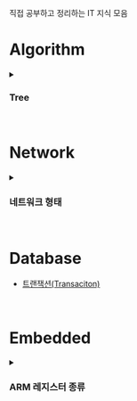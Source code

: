 직접 공부하고 정리하는 IT 지식 모음

# Algorithm

<details>
  <summary><h3>Tree</h3></summary>

  ## Tree란?
  Tree는 **계층구조**를 가진 데이터 구조로, 부모-자식 개념을 가지는 **비선형 개념**의 Graph 자료구조의 일종이다.
  <br>
  트리 구조를 그림으로 나타낼 때는 실제 나무와는 반대로 뿌리가 맨 위에 나타내는 상하 반전된 형태로 표현한다.
  <br>
  <br>
  트리는 하나의 루트 노드(Root Node)를 가지며, 이 노드는 트리의 가장 맨 위에 존재한다.
  <br>
  루트 노드는 1개 이상의 자식 노드를 가지게 된다.
  <br>
  <img src="https://github.com/JeHeeYu/IT-Knowledge-Collection/assets/87363461/2f6016d3-2aad-4226-811e-382a99498ff5" width="700" height="300">
  <br>
  <br>
  ## Tree 특징
  - 계층 구조를 가지는 **계층 모델**
  - DAG(Directed Acyclic Graphs, 방향성이 없는 비순환 그래프) 의 한 종류로, Loop, Circuit이 없음, 즉 **사이클이 없음**
  - 노드가 N개인 트리는 **항상 N-1 개의 간선을 가짐**
  - 루트에서 어떤 노드로 가는 경로는 유일함
  - 임의의 노드 간 경로는 유일함, 즉 두 개의 정점 사이에 반드시 1개의 경로만을 가짐
  <br>
  
  
  ## Tree 용어
  - **루트 노드(Root Node)** : 부모가 없는 노드로 트리는 하나의 루트 노드만을 보유함
  - **단말 노드(Leaf Node)** : 자식이 없는 노드로 ‘말단 노드’ 또는 ‘잎 노드’라고도 함
  - **내부 노드(Internal Node)** : 단말 노드가 아닌 노드
  - **간선(Edge)** : 노드를 연결하는 선(Link, Branch 라고도 함)
  - **형제(Sibling)** : 같은 부모를 가지는 노드(형제 노드라고도 함)
  - **노드의 크기(Size)** : 자신을 포함한 모든 자식 노드의 개수
  - **노드의 깊이(Depth)** : 루트에서 어떤 노드에 도달하기 위해 거쳐야 하는 간선의 수
  - **노드의 레벨(Level)** : 트리의 특정 깊이를 가지는 노드의 집합
  - **노드의 차수(Degree)** : 하위 트리 개수 / 간선 수 (Degree) = 각 노드가 지닌 가지의 수
  - **트리의 차수(Degree of Tree)** : 트리의 최대 차수
  - **트리의 높이(Height)** : 루트 노드에서 가장 깊숙히(맨 아래) 있는 노드의 깊이

  <br>

  ## 트리 순회(Traversal) 방법
  트리의 순회 방법으로 전위(Prorder) 순회, 중위(Inorder) 순회, 후위(Postorder) 순회가 있다.

  ### 전위 순회(Preorder)
  전위 순회는 노드를 먼저 방문하고 그 다음 현재 노드의 왼쪽 하위 노드를, 마지막으로 하위 노드를 재귀적으로 방문하는 방법을 말한다.
  ```
  void preOrderTraversal(TreeNode node) {
      if(node != null) {
          visit(node);
          preOrderTraversal(node.left);
          preOrderTraversal(node.right);
    }
  }

  ```
  <p align="center">
    <img src="https://github.com/JeHeeYu/IT-Knowledge-Collection/assets/87363461/e5f6a5b8-fb70-4704-a0f1-9e651e5999c0" width="400" height="200">
  </p>
  <br>

  ### 중위 순회(Inorder)
  중위 순회는 왼쪽 노드를 먼저 방문하고, 그 다음 현재 노드, 마지막으로 오른쪽 노드를 방문하는 방법을 말한다.
  ```
  void inOrderTraversal(TreeNode node) {
      if(node != null) {
          inOrderTraversal(node.left);
          visit(node);
          inOrderTraversal(node.right);
      }
  }
  ```
  <p align="center">
    <img src="https://github.com/JeHeeYu/IT-Knowledge-Collection/assets/87363461/52e88a8d-0c20-456f-811c-ecea1e28c442" width="400" height="200">
  </p>
  <br>

  ### 후위 순회(Postorder)
  후위 순회는 두 자식 노드를 먼저 방문한 후 현재 노드를 방문하는 방법을 말한다.
  ```
  void postOrderTraversal(TreeNode node) {
      if(node != null) {
          postOrderTraversal(node.left);
          postOrderTraversal(node.right);
          visit(node);
      }
  }
  ```

  <p align="center">
    <img src="https://github.com/JeHeeYu/IT-Knowledge-Collection/assets/87363461/69a85296-da18-4671-9dc0-28c1f7ed88c3" width="400" height="200">
  </p>
  <br>
  
</details>

<br>

# Network

<details>
  <summary><h3>네트워크 형태</h3></summary>  

  ## 근거리 영역 네트워크(LAN, Local Area Network)
  근거리 영역 네트워크는 건물안의 범위나 특정 지역에서 사용하는 네트워크를 말한다.
  <br>
  유선 케이블, 적외선 링크, 무선 송수신기 등을 이용한다.
  <br>
  한 건물 또는 인접한 건물군 내에 있는 네트워크는 하나의 LAN으로 간주된다.

  <br>

  <p align="center">
    <img src="https://github.com/JeHeeYu/IT-Knowledge-Collection/assets/87363461/d4c5b907-6f70-4b75-b384-5fde9686db7b" width="800" height="400">
  </p>

  <br>

  ### LAN의 특징
  - 단일 기관의 소유 또는 제한된 지역 내의 통신
  - 광대역 전송 매체의 사용으로 고속 통신 가능
  - 공유 매체를 사용하므로 경로 선택 없이 매체에 연결된 모든 장치로 데이터 전송 가능
  - 오류 발생률이 낮으며 네트워크에 포함된 자원 공유 가능
  - 네트워크의 확장 또는 재배치 용이
  - 망의 구성 형태에 따라 성(스타)형, 버스형, 링형, 계층(트리)형으로 분류
  - 전송 매체로 꼬임선, 동축 케이블, 광섬유 케이블 등을 이용

  <br>

  ### LAN의 장단점
  **장점**
  - 통신 선로가 가장 짧아 제어가 간단하며 관리 및 확장이 용이함
  - 통신망 신뢰도가 높음
  - 상대적으로 낮은 비용이 드는 매체로 높은 대역폭 이용 가능
  - 게이트웨이, 브리지, 라우터 등의 네트워크 장비를 이용하여 다른 네트워크와 연동 가능
  - 다양한 응용을 수용할 수 있으며 많은 수의 단말 장치 연결 가능
  - 네트워크 관리 용이

  **단점**
  - 네트워크 중앙에 병목현상 가능성이 있음
  - 짧은 거리에서의 통신망을 지원하므로, 거리를 확장하기 위해 리피터, 허브, 브리지와 같은 네트워크 장비가 필요함

  <br>

## 광역 네트워크(WAN, Wide Area Network)
  광역 네트워크는 2개 이상의 LAN을 넓은 지역에 걸쳐 연결한 것을 말한다.
  <br>
  원거리에 있는 네트워크의 경우 라우터나 스위치에 묶을 수 없는 한계가 존재하기 때문에 이런 경우 네트워크 간의 연결을 위해 WAN을 사용한다.
  <br>
  <br>
  또한 LAN에 포함되지 않은 원격의 컴퓨터들도 WAN을 이용하여 서로 통신할 수 있다.
  <br>
  <br>
  WAN은 ISP(인터넷 서비스 제공자)가 제공하는 서비스를 사용하여 구축된 네트워크이다.
  <br>

  <p align="center">
    <img src="https://github.com/JeHeeYu/IT-Knowledge-Collection/assets/87363461/7a097d26-d527-47dd-b4bf-0cd624610ac5" width="800" height="400">
  </p>

  <br>

  ### WAN의 특징
  - 지역성 제한이 없음
  - 여러 LAN과 상호 작용함
  - LAN보다 복잡하고 어려움
  - 기술적 비용이 많이 발생함

  <br>

  ### WAN의 장단점
  **장점**
  - 넓은 범위이기 때문에 어디에서나 사용할 수 있는 유연성
  - 필요에 따라 새로운 위치나 지점을 추가하거나 기존 네트워크를 확장이 비교적 간단함
  - 긴 거리 통신을 지원함
    
  **단점**
  - LAN에 비해 거리가 길기 때문에 신호가 약해지거나 오류가 발생할 확률이 있음
  - 거리가 멀어지는 만큼 LAN에 비해 속도가 느림
  - 대역폭이 제한적이므로 대용량 데이터의 전송에 어려움이 있음
  - WAN을 설정하고 유지하는데 높은 비용이 발생함

  <br>

  ## 도시권 통신망(MAN, Metropolitan Area Network)
  도시권 통신망은 큰 도시 또는 캠퍼스에 퍼져 있는 네트워크이다.
  <br>
  MAN은 LAN보다 큰 규모를 가지지만 WAN보다는 작은 중간 크기 규모의 네트워크이다.
  <br>
  <br>
  대표적인 예로 DSL 전화망, 케이블 TV 네트워크를 통한 인터넷 서비스 제공이 있다.

  <br>

  <p align="center">
    <img src="https://github.com/JeHeeYu/IT-Knowledge-Collection/assets/87363461/7ad83b92-5b03-47d2-a7f3-e0ffe1045133" width="400" height="200">
  </p>

  <br>

  ### MAN의 특징
  - LAN에 비해 넓은 지리적 범위를 가지며, 일반적으로 도시 또는 국가의 한 지역을 커버함
  - MAN은 고속 데이터 전송을 지원하므로 여러 지점 간 빠른 데이터 공유 가능
  - MAN은 고성능 네트워크 요구 사항을 충족시키기 위해 설계되며 신속한 데이터 액세스를 지원함
  - 가상 LAN(VLAN)을 사용하여 여러 위치 간의 논리적인 분리를 가능하게 하여 보안 및 트래픽 관리 강화 가능

  <br>

  ### MAN의 장단점
  **장점**
  - 고속 데이터 전송을 지원하므로 근거리 지점 간 빠른 데이터 공유 가능
  - WAN에 비해 근거리 지역이므로 집중적인 서비스 제공 가능
  - 중요한 비즈니스 및 정부 기관과 같은 기관에서 사용되므로 높은 신뢰성
  - 지리적으로 제한된 네트워크이므로 관리가 상대적으로 간단함

  **단점**
  - WAN에 비해 작은 영역이므로 국가 간의 연결을 제공하지 못함
  - 고성능의 네트워크에 장비 및 라우팅 인프라를 구축할 때 높은 비용이 발생할 수 있음
  - 도시 또는 지역 내의 새로운 지점을 추가하거나 확장하는 것이 어려움
  - 특정 도시나 근거리에 적합하므로 원격 지역이나 농촌 지역에는 적합하지 않음

  <br>

  ## 인트라넷(Intranet)
  인트라넷은 기업이나 조직 내부에서 사용하는 전용 네트워크를 말한다.
  <br>
  인터넷과 유사한 기술을 사용하지만 내부 사용자만을 위한 목적으로 구축되는 특수한 형태의 네트워크이다.
  <br>
  <br>
  인트라넷을 이용하면 조직 내에서 관리되는 문서, 메신저, 게시판 등을 공개되지 않는 웹 페이지에서 처리할 수 있다.

  <br>

  <p align="center">
    <img src="https://github.com/JeHeeYu/IT-Knowledge-Collection/assets/87363461/bbb6d602-6be2-4dbf-9c74-cc2d40253bac" width="400" height="200">
  </p>

  <br>

  ### 인트라넷의 특징
  - 조직 내부에서만 사용되는 전용 네트워크
  - 민감한 정보와 데이터 보호
  - 외부 액세스가 제한되며 내부에서만 접속 가능
  - 조직의 크기 및 요구 사항에 따라 확장 용이


<br>

  ### 인트라넷의 장단점
  **장점**
  - 중요한 정보와 데이터를 보호하고 있어 보안에 강함
  - 조직 내에서 효율적인 의사 소통과 협업 촉진
  - 문서, 데이터 및 애플리케이션 공유로 업무 효율성 향상 가능
  - 종이 문서 및 물리적 자료 사용을 줄이고 디지털 프로세스로 비용 절감 가능

  **단점**
  - 외부 액세스가 제한되므로 원격 근무 협업 불가
  - 인트라넷 구축 및 유지 관리 초기 비용이 발생
  - 사용자의 권한, 보안 정책 등을 관리하기 위핸 복잡성 증가
  
  
</details>


  

<br>

# Database

- [트랜잭션(Transaciton)](https://github.com/JeHeeYu/IT-Knowledge-Collection/blob/main/Database/%ED%8A%B8%EB%9E%9C%EC%9E%AD%EC%85%98(Transaction)/README.md)

<br>

# Embedded

<details>

  <summary><h3>ARM 레지스터 종류</h3></summary> 

  ARM 프로세서의 동작 모드는 프로세스가 어떤 권한을 가지고 어떤 종류의 작업을 처리하는지 나타낸다.
  <br>
  ARM에서 제공하는 모드는 총 8가지의 모드가 있다.
  <br>
  <br>
  유저 모드와 시스템 모드는 프로그래밍을 통해 변경이 가능하고, 나머지 모드는 외부의 요청 또는 오류에 의해 이루어진다.
  <br>
  <br>
  ARM에는 상태 레지스터(Status Register)가 있는데, 이 레지스터에 값을 수정하여 각각의 동작 모드를 설정할 수 있다.

  <br>
  
  ### 유저(User) 모드
  유저 모드는 ARM이 User Task, Application 등을 수행할 때의 동작 모드이다.
  <br>
  유저 모드는 다른 모드들과 다르게 유일한 비특권(Un-Privilleged) 모드이다.

  
  
</details>
